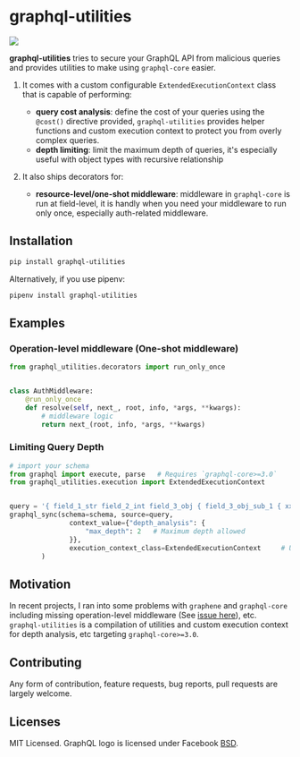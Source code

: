 # graphql-utilities

![](https://github.com/melvinkcx/graphql-utilities/workflows/tests/badge.svg)

**graphql-utilities** tries to secure your GraphQL API from malicious queries and provides utilities to make using `graphql-core` easier.

1. It comes with a custom configurable `ExtendedExecutionContext` class that is capable of performing:

   * **query cost analysis**: define the cost of your queries using the `@cost()` directive provided, `graphql-utilities` provides helper functions and custom execution context to protect you from overly complex queries.
   * **depth limiting**: limit the maximum depth of queries, it's especially useful with object types with recursive relationship

2. It also ships decorators for:

   * **resource-level/one-shot middleware**: middleware in `graphql-core` is run at field-level, it is handly when you need your middleware to run only once, especially auth-related middleware.

## Installation

```sh
pip install graphql-utilities
```

Alternatively, if you use pipenv:

```sh
pipenv install graphql-utilities
```

## Examples

### Operation-level middleware (One-shot middleware)

```python
from graphql_utilities.decorators import run_only_once


class AuthMiddleware:
    @run_only_once
    def resolve(self, next_, root, info, *args, **kwargs):
        # middleware logic
        return next_(root, info, *args, **kwargs)   
```

### Limiting Query Depth

```python
# import your schema
from graphql import execute, parse   # Requires `graphql-core>=3.0`
from graphql_utilities.execution import ExtendedExecutionContext


query = '{ field_1_str field_2_int field_3_obj { field_3_obj_sub_1 { xxx } } }'
graphql_sync(schema=schema, source=query,
               context_value={"depth_analysis": {
                   "max_depth": 2   # Maximum depth allowed
               }},
               execution_context_class=ExtendedExecutionContext     # Use the `ExtendedExecutionContext` provided in `graphql-utilities`
        )
```

## Motivation

In recent projects, I ran into some problems with `graphene` and `graphql-core` including missing operation-level middleware (See [issue here](https://github.com/graphql-python/graphene/issues/1117)), etc. 
`graphql-utilities` is a compilation of utilities and custom execution context for depth analysis, etc targeting `graphql-core>=3.0`.

## Contributing

Any form of contribution, feature requests, bug reports, pull requests are largely welcome.  

## Licenses

MIT Licensed. GraphQL logo is licensed under Facebook [BSD](http://opensource.org/licenses/bsd-license.php).